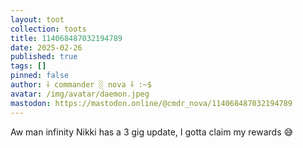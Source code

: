 ```yaml
---
layout: toot
collection: toots
title: 114068487032194789
date: 2025-02-26
published: true
tags: []
pinned: false
author: ⸸ commander ░ nova ⸸ :~$
avatar: /img/avatar/daemon.jpeg
mastodon: https://mastodon.online/@cmdr_nova/114068487032194789
---
```


Aw man infinity Nikki has a 3 gig update, I gotta claim my rewards 😅
